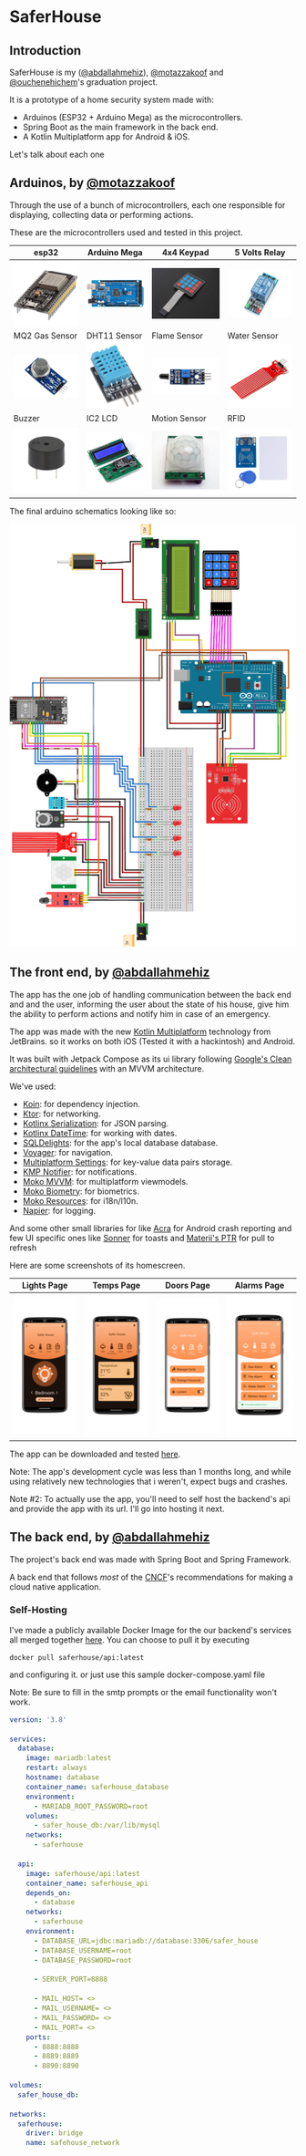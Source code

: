 # SaferHouse
## Introduction
SaferHouse is my ([@abdallahmehiz](https://github.com/abdallahmehiz)), [@motazzakoof](https://github.com/motazzakoof) and [@ouchenehichem](https://github.com/ouchenehichem)'s graduation project.

It is a prototype of a home security system made with:
 - Arduinos (ESP32 + Arduino Mega) as the microcontrollers.
 - Spring Boot as the main framework in the back end.
 - A Kotlin Multiplatform app for Android & iOS.

Let's talk about each one

## Arduinos, by [@motazzakoof](https://github.com/motazzakoof)
Through the use of a bunch of microcontrollers, each one responsible for displaying, collecting data or performing actions.

These are the microcontrollers used and tested in this project.

| esp32 | Arduino Mega | 4x4 Keypad | 5 Volts Relay |
|-|-|-|-|
| ![esp32](/profile/arduino_parts/esp32.jpg) | ![arduino_mega](/profile/arduino_parts/Arduino-Mega.jpg) | ![4x4](/profile/arduino_parts/4x4%20Keypad.jpg) | ![5volts](/profile/arduino_parts/5Volt%20relay.jpg)
| MQ2 Gas Sensor | DHT11 Sensor | Flame Sensor | Water Sensor
| ![water](/profile/arduino_parts/MQ-2-Gas-Sensor.png) | ![dht](/profile/arduino_parts/DHT11-Sensor.jpg) | ![flame](/profile/arduino_parts/flame%20sensor.jpg) | ![water](/profile/arduino_parts/water%20sensor.jpg) |
| Buzzer | IC2 LCD | Motion Sensor | RFID |
| ![buzz](/profile/arduino_parts/Buzzer.png) | ![lcd](/profile/arduino_parts/IC2%20LCD.jpg) | ![motion](/profile/arduino_parts/motion%20senser.png) | ![rfid](/profile/arduino_parts/rfid.jpg) | 

The final arduino schematics looking like so:

![](schematic.png)

## The front end, by [@abdallahmehiz](https://github.com/abdallahmehiz)

The app has the one job of handling communication between the back end and and the user, informing the user about the state of his house, give him the ability to perform actions and notify him in case of an emergency.

The app was made with the new [Kotlin Multiplatform](https://www.jetbrains.com/kotlin-multiplatform/) technology from JetBrains. so it works on both iOS (Tested it with a hackintosh) and Android.

It was built with Jetpack Compose as its ui library following [Google's Clean architectural guidelines](https://developer.android.com/topic/architecture) with an MVVM architecture.

We've used:
 - [Koin](https://insert-koin.io/): for dependency injection.
 - [Ktor](https://ktor.io/): for networking.
 - [Kotlinx Serialization](https://github.com/Kotlin/kotlinx.serialization): for JSON parsing.
 - [Kotlinx DateTime](https://github.com/Kotlin/kotlinx-datetime): for working with dates.
 - [SQLDelights](https://cashapp.github.io/sqldelight/2.0.1/): for the app's local database database.
 - [Voyager](https://voyager.adriel.cafe/): for navigation.
 - [Multiplatform Settings](https://github.com/russhwolf/multiplatform-settings): for key-value data pairs storage.
 - [KMP Notifier](https://github.com/mirzemehdi/KMPNotifier/): for notifications.
 - [Moko MVVM](https://github.com/icerockdev/moko-mvvm): for multiplatform viewmodels.
 - [Moko Biometry](https://github.com/icerockdev/moko-biometry): for biometrics.
 - [Moko Resources](https://github.com/icerockdev/moko-resources): for i18n/l10n.
 - [Napier](https://github.com/AAkira/Napier): for logging.

And some other small libraries for like [Acra](https://www.acra.ch/) for Android crash reporting and few UI specific ones like [Sonner](https://github.com/dokar3/compose-sonner) for toasts and [Materii's PTR](https://github.com/MateriiApps/pullrefresh) for pull to refresh

Here are some screenshots of its homescreen.

|Lights Page| Temps Page | Doors Page | Alarms Page |
|-|-|-|-|
|![lights](/profile/app/lights_page.PNG)| ![temps](/profile/app/temps_page.PNG) | ![doors](/profile/app/doors_page.PNG) | ![alarms](/profile/app/alarms_page.PNG) |

The app can be downloaded and tested [here](https://github.com/saferhouse/.github/releases/download/1.0-readme/app-release.apk).

Note: The app's development cycle was less than 1 months long, and while using relatively new technologies that i weren't, expect bugs and crashes. 

Note #2: To actually use the app, you'll need to self host the backend's api and provide the app with its url. I'll go into hosting it next.

## The back end, by [@abdallahmehiz](https://github.com/abdallahmehiz)

The project's back end was made with Spring Boot and Spring Framework.

A back end that follows *most* of the [CNCF](https://landscape.cncf.io/)'s recommendations for making a cloud native application.

### Self-Hosting
I've made a publicly available Docker Image for the our backend's services all merged together [here](https://hub.docker.com/repository/docker/saferhouse/api). You can choose to pull it by executing 

```
docker pull saferhouse/api:latest
```

and configuring it. or just use this sample docker-compose.yaml file


Note: Be sure to fill in the smtp prompts or the email functionality won't work.

```yaml
version: '3.8'

services:
  database:
    image: mariadb:latest
    restart: always
    hostname: database
    container_name: saferhouse_database
    environment:
      - MARIADB_ROOT_PASSWORD=root
    volumes:
      - safer_house_db:/var/lib/mysql
    networks:
      - saferhouse

  api:
    image: saferhouse/api:latest
    container_name: saferhouse_api
    depends_on:
      - database
    networks:
      - saferhouse
    environment:
      - DATABASE_URL=jdbc:mariadb://database:3306/safer_house
      - DATABASE_USERNAME=root
      - DATABASE_PASSWORD=root
    
      - SERVER_PORT=8888

      - MAIL_HOST= <>
      - MAIL_USERNAME= <>
      - MAIL_PASSWORD= <>
      - MAIL_PORT= <>
    ports:
      - 8888:8888
      - 8889:8889
      - 8890:8890

volumes:
  safer_house_db:

networks:
  saferhouse:
    driver: bridge
    name: safehouse_network
```
